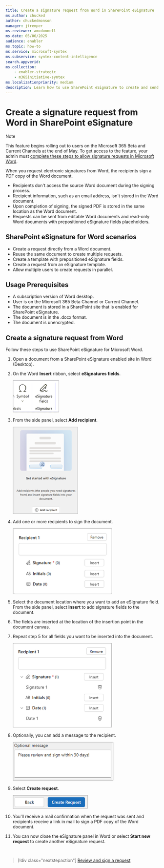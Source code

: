 ```yaml
---
title: Create a signature request from Word in SharePoint eSignature
ms.author: chucked
author: chuckedmonson
manager: jtremper
ms.reviewer: amcdonnell
ms.date: 05/06/2025
audience: enabler
ms.topic: how-to
ms.service: microsoft-syntex
ms.subservice: syntex-content-intelligence
search.appverid: 
ms.collection: 
    - enabler-strategic
    - m365initiative-syntex
ms.localizationpriority: medium
description: Learn how to use SharePoint eSignature to create and send electronic signature requests from a Word file to people inside and outside of your organization. 
---
```


# Create a signature request from Word in SharePoint eSignature

> [!NOTE]
> This feature begins rolling out to users on the Microsoft 365 Beta and Current Channels at the end of May. To get access to the feature, your admin must [complete these steps to allow signature requests in Microsoft Word](esignature-setup.md#allow-signature-requests-in-microsoft-word).

When you request electronic signatures from Word, the recipients sign a PDF copy of the Word document.

- Recipients don't access the source Word document during the signing process.
- Recipient information, such as an email address, isn't stored in the Word document.
- Upon completion of signing, the signed PDF is stored in the same location as the Word document.
- Requests can be sent from editable Word documents and read-only Word documents with prepositioned eSignature fields placeholders.

## SharePoint eSignature for Word scenarios

- Create a request directly from a Word document. 
- Reuse the same document to create multiple requests.
- Create a template with prepositioned eSignature fields.
- Create a request from an eSignature template.
- Allow multiple users to create requests in parallel.

## Usage Prerequisites

- A subscription version of Word desktop.
- User is on the Microsoft 365 Beta Channel or Current Channel.
- The document is stored in a SharePoint site that is enabled for SharePoint eSignature.
- The document is in the .docx format.
- The document is unencrypted.

## Create a signature request from Word

Follow these steps to use SharePoint eSignature for Microsoft Word.

1. Open a document from a SharePoint eSignature enabled site in Word (Desktop).

2. On the Word **Insert** ribbon, select **eSignatures fields**.

    ![Screenshot of the eSignature fields option on the Insert ribbon in Word.](../media/content-understanding/esignature-fields-option-word.png)

3. From the side panel, select **Add recipient**.

    ![Screenshot of the eSignature side panel in Word with the Add recipient option.](../media/content-understanding/esignature-add-recipient-option-word.png)

4. Add one or more recipients to sign the document.

    ![Screenshot of the Recipient panel in Word.](../media/content-understanding/esignature-recipient-fields-word.png)

5. Select the document location where you want to add an eSignature field. From the side panel, select **Insert** to add signature fields to the document.

6. The fields are inserted at the location of the insertion point in the document canvas.

7. Repeat step 5 for all fields you want to be inserted into the document.

    ![Screenshot of the Recipient panel to add more fields in Word.](../media/content-understanding/esignature-recipient-more-fields-word.png)

8. Optionally, you can add a message to the recipient.

    ![Screenshot of the Optional message option in Word.](../media/content-understanding/esignature-optional-message-word.png)

9. Select **Create request**.

    ![Screenshot of the Create request button in Word.](../media/content-understanding/esignature-create-request-button-word.png)

10. You'll receive a mail confirmation when the request was sent and recipients receive a link in mail to sign a PDF copy of the Word document.

11. You can now close the eSignature panel in Word or select **Start new request** to create another eSignature request.


<br>

> [!div class="nextstepaction"]
> [Review and sign a request](esignature-review-sign-requests.md)
